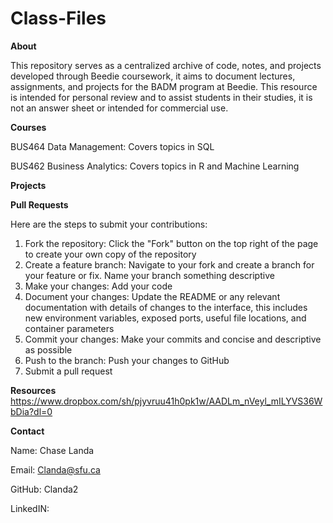 # Class-Files 

**About**

This repository serves as a centralized archive of code, notes, and projects developed through Beedie coursework, it aims to document lectures, assignments, and projects for the BADM program at Beedie. This resource is intended for personal review and to assist students in their studies, it is not an answer sheet or intended for commercial use. 

**Courses** 

BUS464 Data Management: Covers topics in SQL 

BUS462 Business Analytics: Covers topics in R and Machine Learning 

**Projects**

**Pull Requests** 

Here are the steps to submit your contributions: 

1) Fork the repository: Click the "Fork" button on the top right of the page to create your own copy of the repository
2) Create a feature branch: Navigate to your fork and create a branch for your feature or fix. Name your branch something descriptive
3) Make your changes: Add your code
4) Document your changes: Update the README or any relevant documentation with details of changes to the interface, this includes new environment variables, exposed ports, useful file locations, and container parameters
5) Commit your changes: Make your commits and concise and descriptive as possible
6) Push to the branch: Push your changes to GitHub
7) Submit a pull request

**Resources** 
https://www.dropbox.com/sh/pjyvruu41h0pk1w/AADLm_nVeyl_mILYVS36WbDia?dl=0

**Contact** 

Name: Chase Landa 

Email: Clanda@sfu.ca

GitHub: Clanda2 

LinkedIN: 

